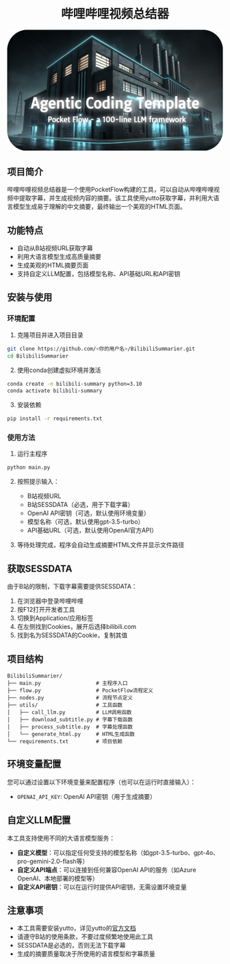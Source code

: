 <h1 align="center">哔哩哔哩视频总结器</h1>

<p align="center">
  <a href="https://github.com/The-Pocket/PocketFlow" target="_blank">
    <img 
      src="./assets/banner.png" width="600"
    />
  </a>
</p>

## 项目简介

哔哩哔哩视频总结器是一个使用PocketFlow构建的工具，可以自动从哔哩哔哩视频中提取字幕，并生成视频内容的摘要。该工具使用yutto获取字幕，并利用大语言模型生成易于理解的中文摘要，最终输出一个美观的HTML页面。

## 功能特点

- 自动从B站视频URL获取字幕
- 利用大语言模型生成高质量摘要
- 生成美观的HTML摘要页面
- 支持自定义LLM配置，包括模型名称、API基础URL和API密钥

## 安装与使用

### 环境配置

1. 克隆项目并进入项目目录
```bash
git clone https://github.com/<你的用户名>/BilibiliSummarier.git
cd BilibiliSummarier
```

2. 使用conda创建虚拟环境并激活
```bash
conda create -n bilibili-summary python=3.10
conda activate bilibili-summary
```

3. 安装依赖
```bash
pip install -r requirements.txt
```

### 使用方法

1. 运行主程序
```bash
python main.py
```

2. 按照提示输入：
   - B站视频URL
   - B站SESSDATA（必选，用于下载字幕）
   - OpenAI API密钥（可选，默认使用环境变量）
   - 模型名称（可选，默认使用gpt-3.5-turbo）
   - API基础URL（可选，默认使用OpenAI官方API）

3. 等待处理完成，程序会自动生成摘要HTML文件并显示文件路径

## 获取SESSDATA

由于B站的限制，下载字幕需要提供SESSDATA：

1. 在浏览器中登录哔哩哔哩
2. 按F12打开开发者工具
3. 切换到Application/应用标签
4. 在左侧找到Cookies，展开后选择bilibili.com
5. 找到名为SESSDATA的Cookie，复制其值

## 项目结构

```
BilibiliSummarier/
├── main.py                  # 主程序入口
├── flow.py                  # PocketFlow流程定义
├── nodes.py                 # 流程节点定义
├── utils/                   # 工具函数
│   ├── call_llm.py          # LLM调用函数
│   ├── download_subtitle.py # 字幕下载函数
│   ├── process_subtitle.py  # 字幕处理函数
│   └── generate_html.py     # HTML生成函数
└── requirements.txt         # 项目依赖
```

## 环境变量配置

您可以通过设置以下环境变量来配置程序（也可以在运行时直接输入）：

- `OPENAI_API_KEY`: OpenAI API密钥（用于生成摘要）

## 自定义LLM配置

本工具支持使用不同的大语言模型服务：

- **自定义模型**：可以指定任何受支持的模型名称（如gpt-3.5-turbo、gpt-4o、pro-gemini-2.0-flash等）
- **自定义API端点**：可以连接到任何兼容OpenAI API的服务（如Azure OpenAI、本地部署的模型等）
- **自定义API密钥**：可以在运行时提供API密钥，无需设置环境变量

## 注意事项

- 本工具需要安装yutto，详见yutto的[官方文档](https://yutto.nyakku.moe/)
- 请遵守B站的使用条款，不要过度频繁地使用此工具
- SESSDATA是必选的，否则无法下载字幕
- 生成的摘要质量取决于所使用的语言模型和字幕质量
